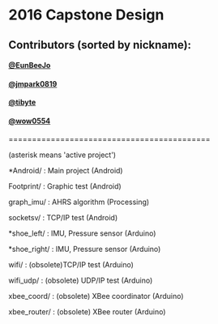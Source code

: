 
# 2016 Capstone Design

## Contributors (sorted by nickname):

#### [@EunBeeJo](https://github.com/eunbeejo)

#### [@jmpark0819](https://github.com/jmpark0819)

#### [@tibyte](https://github.com/tibyte)

#### [@wow0554](https://github.com/wow0554)


===========================================

(asterisk means  'active project')

*Android/ : Main project (Android)

Footprint/ : Graphic test (Android)

graph_imu/ : AHRS algorithm (Processing)

socketsv/ : TCP/IP test (Android)

*shoe_left/ : IMU, Pressure sensor (Arduino)

*shoe_right/ : IMU, Pressure sensor (Arduino)

wifi/ : (obsolete)TCP/IP test (Arduino)

wifi_udp/ : (obsolete) UDP/IP test (Arduino)

xbee_coord/ : (obsolete) XBee coordinator (Arduino)

xbee_router/ : (obsolete) XBee router (Arduino)
